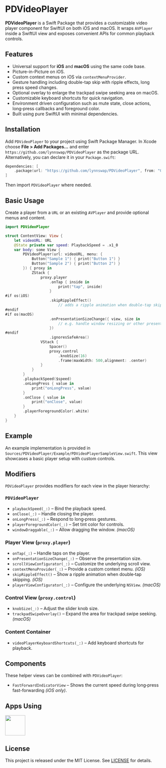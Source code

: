 # PDVideoPlayer

**PDVideoPlayer** is a Swift Package that provides a customizable video player component for SwiftUI on both iOS and macOS. It wraps `AVPlayer` inside a SwiftUI view and exposes convenient APIs for common playback controls.

## Features

- Universal support for **iOS** and **macOS** using the same code base.
- Picture-in-Picture on iOS.
- Custom context menus on iOS via `contextMenuProvider`.
- Gesture handling including double-tap skip with ripple effects, long press speed changes.
- Optional overlay to enlarge the trackpad swipe seeking area on macOS.
- Customizable keyboard shortcuts for quick navigation.
- Environment driven configuration such as mute state, close actions, long‑press callbacks and foreground color.
- Built using pure SwiftUI with minimal dependencies.

## Installation

Add `PDVideoPlayer` to your project using Swift Package Manager. In Xcode choose **File \> Add Packages...** and enter `https://github.com/lynnswap/PDVideoPlayer` as the package URL. Alternatively, you can declare it in your `Package.swift`:

```swift
dependencies: [
    .package(url: "https://github.com/lynnswap/PDVideoPlayer", from: "0.1.x")
]
```

Then import `PDVideoPlayer` where needed.

## Basic Usage

Create a player from a `URL` or an existing `AVPlayer` and provide optional menus and content.

```swift
import PDVideoPlayer

struct ContentView: View {
    let videoURL: URL
    @State private var speed: PlaybackSpeed = .x1_0
    var body: some View {
        PDVideoPlayer(url: videoURL, menu: {
            Button("Sample 1") { print("Button 1") }
            Button("Sample 2") { print("Button 2") }
        }) { proxy in
            ZStack {
                proxy.player
                    .onTap { inside in
                        print("tap", inside)
                    }
#if os(iOS)
                    .skipRippleEffect()
                        // adds a ripple animation when double‑tap skipping
#endif
#if os(macOS)
                    .onPresentationSizeChange({ view, size in
                        // e.g. handle window resizing or other presentation-size changes
                    })
#endif
                    .ignoresSafeArea()
                VStack {
                    Spacer()
                    proxy.control
                        .knobSize(16)
                        .frame(maxWidth: 500,alignment: .center)
                }
            }
        }
        .playbackSpeed($speed)
        .onLongPress { value in
            print("onLongPress", value)
        }
        .onClose { value in
            print("onClose", value)
        }
        .playerForegroundColor(.white)
    }
}
```

## Example

An example implementation is provided in
`Sources/PDVideoPlayer/Example/PDVideoPlayerSampleView.swift`.
This view showcases a basic player setup with custom controls.

## Modifiers

`PDVideoPlayer` provides modifiers for each view in the player hierarchy:

### `PDVideoPlayer`

- `playbackSpeed(_:)` – Bind the playback speed.
- `onClose(_:)` – Handle closing the player.
- `onLongPress(_:)` – Respond to long‑press gestures.
- `playerForegroundColor(_:)` – Set tint color for controls.
- `windowDraggable(_:)` – Allow dragging the window. *(macOS)*

### Player View (`proxy.player`)

- `onTap(_:)` – Handle taps on the player.
- `onPresentationSizeChange(_:)` – Observe the presentation size.
- `scrollViewConfigurator(_:)` – Customize the underlying scroll view.
- `contextMenuProvider(_:)` – Provide a custom context menu. *(iOS)*
- `skipRippleEffect()` – Show a ripple animation when double‑tap skipping. *(iOS)*
- `playerViewConfigurator(_:)` – Configure the underlying `NSView`. *(macOS)*

### Control View (`proxy.control`)

- `knobSize(_:)` – Adjust the slider knob size.
- `trackpadSwipeOverlay()` – Expand the area for trackpad swipe seeking. *(macOS)*

### Content Container

- `videoPlayerKeyboardShortcuts(_:)` – Add keyboard shortcuts for playback.

## Components

These helper views can be combined with `PDVideoPlayer`:

- `FastForwardIndicatorView` – Shows the current speed during long‑press fast-forwarding *(iOS only)*.

## Apps Using

<p float="left">
    <a href="https://apps.apple.com/jp/app/tweetpd/id1671411031"><img src="https://i.imgur.com/AC6eGdx.png" width="65" height="65"></a>
</p>

## License

This project is released under the MIT License. See [LICENSE](LICENSE) for details.
